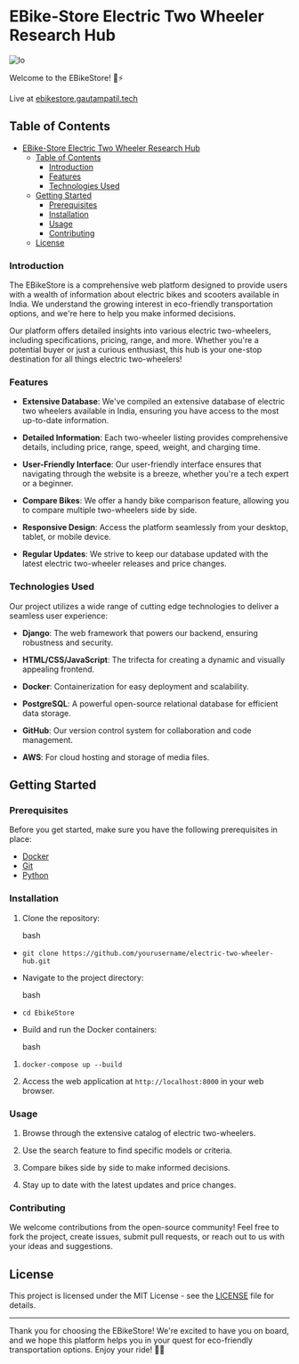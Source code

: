 # EBike-Store Electric Two Wheeler Research Hub

![lo](https://drive.google.com/uc?export=view&id=1tuFBPOWMZt_UFJ0mtyf-YKmpW5mPqdRM)

Welcome to the EBikeStore! 🛵⚡

Live at [ebikestore.gautampatil.tech](https://ebikestore.gautampatil.tech)

## Table of Contents

- [EBike-Store Electric Two Wheeler Research Hub](#ebike-store-electric-two-wheeler-research-hub)
  - [Table of Contents](#table-of-contents)
    - [Introduction](#introduction)
    - [Features](#features)
    - [Technologies Used](#technologies-used)
  - [Getting Started](#getting-started)
    - [Prerequisites](#prerequisites)
    - [Installation](#installation)
    - [Usage](#usage)
    - [Contributing](#contributing)
  - [License](#license)

### Introduction

The EBikeStore is a comprehensive web platform designed to provide users with a wealth of information about electric bikes and scooters available in India. We understand the growing interest in eco-friendly transportation options, and we're here to help you make informed decisions.

Our platform offers detailed insights into various electric two-wheelers, including specifications, pricing, range, and more. Whether you're a potential buyer or just a curious enthusiast, this hub is your one-stop destination for all things electric two-wheelers!

### Features

-   **Extensive Database**: We've compiled an extensive database of electric two wheelers available in India, ensuring you have access to the most up-to-date information.
    
-   **Detailed Information**: Each two-wheeler listing provides comprehensive details, including price, range, speed, weight, and charging time.
    
-   **User-Friendly Interface**: Our user-friendly interface ensures that navigating through the website is a breeze, whether you're a tech expert or a beginner.
    
-   **Compare Bikes**: We offer a handy bike comparison feature, allowing you to compare multiple two-wheelers side by side.
    
-   **Responsive Design**: Access the platform seamlessly from your desktop, tablet, or mobile device.
    
-   **Regular Updates**: We strive to keep our database updated with the latest electric two-wheeler releases and price changes.
    

### Technologies Used

Our project utilizes a wide range of cutting edge technologies to deliver a seamless user experience:

-   **Django**: The web framework that powers our backend, ensuring robustness and security.
    
-   **HTML/CSS/JavaScript**: The trifecta for creating a dynamic and visually appealing frontend.
    
-   **Docker**: Containerization for easy deployment and scalability.
    
-   **PostgreSQL**: A powerful open-source relational database for efficient data storage.
    
-   **GitHub**: Our version control system for collaboration and code management.
    
-   **AWS**: For cloud hosting and storage of media files.
    

## Getting Started

### Prerequisites

Before you get started, make sure you have the following prerequisites in place:

-   [Docker](https://www.docker.com/get-started)
-   [Git](https://git-scm.com/downloads)
-   [Python](https://www.python.org/downloads/)

### Installation

1.  Clone the repository:
    
    bash
    

-   `git clone https://github.com/yourusername/electric-two-wheeler-hub.git` 
    
-   Navigate to the project directory:
    
    bash
    
-   `cd EbikeStore` 
    
-   Build and run the Docker containers:
    
    bash
    

1.  `docker-compose up --build` 
    
2.  Access the web application at `http://localhost:8000` in your web browser.
    

### Usage

1.  Browse through the extensive catalog of electric two-wheelers.
    
2.  Use the search feature to find specific models or criteria.
    
3.  Compare bikes side by side to make informed decisions.
    
4.  Stay up to date with the latest updates and price changes.
    

### Contributing

We welcome contributions from the open-source community! Feel free to fork the project, create issues, submit pull requests, or reach out to us with your ideas and suggestions.

## License

This project is licensed under the MIT License - see the [LICENSE](https://github.com/GautamPatil1/EBikeStore/blob/main/LICENSE) file for details.

----------

Thank you for choosing the EBikeStore! We're excited to have you on board, and we hope this platform helps you in your quest for eco-friendly transportation options. Enjoy your ride! 🌿🛵
